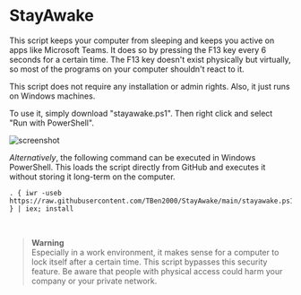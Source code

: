 # StayAwake
This script keeps your computer from sleeping and keeps you active on apps like Microsoft Teams. It does so by pressing the F13 key every 6 seconds for a certain time. The F13 key doesn't exist physically but virtually, so most of the programs on your computer shouldn't react to it.

This script does not require any installation or admin rights. Also, it just runs on Windows machines.

To use it, simply download "stayawake.ps1". Then right click and select "Run with PowerShell".

![screenshot](https://github.com/TBen2000/StayAwake/assets/59891192/a219788e-01ab-42c6-824e-0bfd8cb4f40a)


_Alternatively_, the following command can be executed in Windows PowerShell. This loads the script directly from GitHub and executes it without storing it long-term on the computer.
```
. { iwr -useb https://raw.githubusercontent.com/TBen2000/StayAwake/main/stayawake.ps1 } | iex; install
```

&nbsp;
> **Warning**\
> Especially in a work environment, it makes sense for a computer to lock itself after a certain time. This script bypasses this security feature. Be aware that people with physical access could harm your company or your private network.
